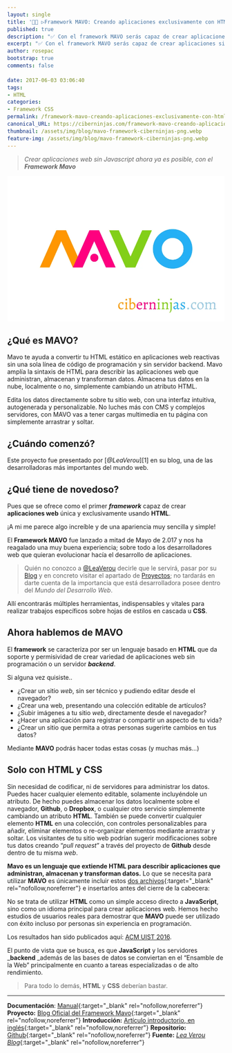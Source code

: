 ```yaml
---
layout: single
title: '👨‍💻 ▷Framework MAVO: Creando aplicaciones exclusivamente con HTML'
published: true
description: "✅ Con el framework MAVO serás capaz de crear aplicaciones simplemente desde la construcción a través del uso más avanzado del HTML"
excerpt: "✅ Con el framework MAVO serás capaz de crear aplicaciones simplemente desde la construcción a través del uso más avanzado del HTML"
author: rosepac
bootstrap: true
comments: false

date: 2017-06-03 03:06:40
tags:
- HTML
categories:
- Framework CSS
permalink: /framework-mavo-creando-aplicaciones-exclusivamente-con-html/
canonical_URL: https://ciberninjas.com/framework-mavo-creando-aplicaciones-exclusivamente-con-html/
thumbnail: /assets/img/blog/mavo-framework-ciberninjas-png.webp
feature-img: /assets/img/blog/mavo-framework-ciberninjas-png.webp
---
```


> _Crear aplicaciones web sin Javascript ahora ya es posible, con el_ **_Framework Mavo_** 

![El Framework Mavo te permite crear aplicaciones exclusivamente con HTML](/assets/img/blog/mavo-framework-ciberninjas-png.webp "El Framework Mavo te permite crear aplicaciones exclusivamente con HTML")

## ¿Qué es MAVO?

Mavo te ayuda a convertir tu HTML estático en aplicaciones web reactivas sin una sola línea de código de programación y sin servidor backend. Mavo amplía la sintaxis de HTML para describir las aplicaciones web que administran, almacenan y transforman datos. Almacena tus datos en la nube, localmente o no, simplemente cambiando un atributo HTML.
  
Edita los datos directamente sobre tu sitio web, con una interfaz intuitiva, autogenerada y personalizable. No luches más con CMS y complejos servidores, con MAVO vas a tener cargas multimedia en tu página con simplemente arrastrar y soltar.

## ¿Cuándo comenzó?

Este proyecto fue presentado por [_@LeaVerou_][1] en su blog, una de las desarrolladoras más importantes del mundo web.

## **¿Qué tiene de novedoso?**

Pues que se ofrece como el primer **_framework_** capaz de crear **aplicaciones web** única y exclusivamente usando **HTML**.

¡A mi me parece algo increíble y de una apariencia muy sencilla y simple!

El **Framework MAVO** fue lanzado a mitad de Mayo de 2.017 y nos ha reagalado una muy buena experiencia; sobre todo a los desarrolladores web que quieran evolucionar hacía el desarrollo de aplicaciones.

> Quién no conozco a [@LeaVerou](https://twitter.com/leaverou) decirle que le servirá, pasar por su [Blog](http://lea.verou.me/) y en concreto visitar el apartado de [Proyectos](http://lea.verou.me/projects/); no tardarás en darte cuenta de la importancia que está desarrolladora posee dentro del _Mundo del Desarrollo Web_.

Allí encontrarás múltiples herramientas, indispensables y vitales para realizar trabajos específicos sobre hojas de estilos en cascada u **CSS**.

## Ahora hablemos de **MAVO**

El **framework** se caracteriza por ser un lenguaje basado en **HTML** que da soporte y permisividad de crear variedad de aplicaciones web sin programación o un servidor **_backend_**.

Si alguna vez quisiste..

  * ¿Crear un sitio _web_, sin ser técnico y pudiendo editar desde el navegador?
  * ¿Crear una web, presentando una colección editable de artículos?
  * ¿Subir imágenes a tu sitio _web_, directamente desde el navegador?
  * ¿Hacer una aplicación para registrar o compartir un aspecto de tu vida?
  * ¿Crear un sitio que permita a otras personas sugerirte cambios en tus datos?

Mediante **MAVO** podrás hacer todas estas cosas (y muchas más…)

## Solo con HTML y CSS

Sin necesidad de codificar, ni de servidores para administrar los datos. Puedes hacer cualquier elemento editable, solamente incluyéndole un atributo. De hecho puedes almacenar los datos localmente sobre el navegador, **Github**, o **Dropbox**, o cualquier otro servicio simplemente cambiando un atributo **HTML**. También se puede convertir cualquier elemento **HTML** en una colección, con controles personalizables para añadir, eliminar elementos o re-organizar elementos mediante arrastrar y soltar. Los visitantes de tu sitio web podrían sugerir modificaciones sobre tus datos creando “_pull request_” a través del proyecto de **Github** desde dentro de tu misma _web_.

**Mavo es un lenguaje que extiende HTML para describir aplicaciones que administran, almacenan y transforman datos.** Lo que se necesita para utilizar **MAVO** es únicamente incluir estos [dos archivos](http://mavo.io/get/){:target="_blank" rel="nofollow,noreferrer"} e insertarlos antes del cierre de la cabecera:

No se trata de utilizar **HTML** como un simple acceso directo a **JavaScript**, sino como un idioma principal para crear aplicaciones web. Hemos hecho estudios de usuarios reales para demostrar que **MAVO** puede ser utilizado con éxito incluso por personas sin experiencia en programación.

Los resultados han sido publicados aquí: [ACM UIST 2016](http://dl.acm.org/citation.cfm?id=2984551).

El punto de vista que se busca, es que **JavaScript** y los servidores _**backend** _además de las bases de datos se conviertan en el “Ensamble de la Web” principalmente en cuanto a tareas especializadas o de alto rendimiento.

> Para todo lo demás, **HTML** y **CSS** deberían bastar.

---

**Documentación**: [Manual](http://mavo.io/docs){:target="_blank" rel="nofollow,noreferrer"}
**Proyecto:** [Blog Oficial del Framework Mavo](http://mavo.io){:target="_blank" rel="nofollow,noreferrer"}
**Introducción:** [Artículo introductorio, en inglés](https://www.smashingmagazine.com/2017/05/introducing-mavo){:target="_blank" rel="nofollow,noreferrer"}
**Repositorio:** [Github](https://github.com/mavoweb/mavo/){:target="_blank" rel="nofollow,noreferrer"}
**Fuente:**  [_Lea Verou Blog_](http://lea.verou.me/2017/05/introducing-mavo-create-web-apps-entirely-by-writing-html/){:target="_blank" rel="nofollow,noreferrer"}
